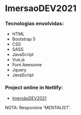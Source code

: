 # ImersaoDEV2021

### Tecnologias envolvidas:

- HTML
- Bootstrap 5
- CSS
- SASS
- JavaScript
- Vue.js
- Font Awesome
- Jquery
- JavaScript

### Project online in Netlify:
- [ImersãoDEV2021](https://imersaodev2021.netlify.app)


NOTA: Responsive 'MENTALIST'.